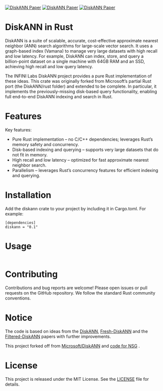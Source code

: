 [![DiskANN Paper](https://img.shields.io/badge/Paper-NeurIPS%3A_DiskANN-blue)](https://papers.nips.cc/paper/9527-rand-nsg-fast-accurate-billion-point-nearest-neighbor-search-on-a-single-node.pdf)
[![DiskANN Paper](https://img.shields.io/badge/Paper-Arxiv%3A_Fresh--DiskANN-blue)](https://arxiv.org/abs/2105.09613)
[![DiskANN Paper](https://img.shields.io/badge/Paper-Filtered--DiskANN-blue)](https://harsha-simhadri.org/pubs/Filtered-DiskANN23.pdf)

# DiskANN in Rust

DiskANN is a suite of scalable, accurate, cost-effective approximate nearest neighbor (ANN) search algorithms for large-scale vector search. 
It uses a graph-based index (Vamana) to manage very large datasets with high recall and low latency. 
For example, DiskANN can index, store, and query a billion-point dataset on a single machine with 64GB RAM and an SSD, achieving high recall and low query latency.  

The INFINI Labs DiskANN project provides a pure Rust implementation of these ideas. This crate was originally forked from Microsoft’s partial Rust port (the DiskANN/rust folder) and extended to be complete. 
In particular, it implements the previously-missing disk-based query functionality, enabling full end-to-end DiskANN indexing and search in Rust.

# Features

Key features:
- Pure Rust implementation – no C/C++ dependencies; leverages Rust’s memory safety and concurrency.
- Disk-based indexing and querying – supports very large datasets that do not fit in memory.
- High recall and low latency – optimized for fast approximate nearest neighbor search.
- Parallelism – leverages Rust’s concurrency features for efficient indexing and querying.


# Installation

Add the diskann crate to your project by including it in Cargo.toml. For example:
```
[dependencies]
diskann = "0.1"
```

# Usage
```rust
```

# Contributing

Contributions and bug reports are welcome! Please open issues or pull requests on the GitHub repository. We follow the standard Rust community conventions.

# Notice

The code is based on ideas from the [DiskANN](https://papers.nips.cc/paper/9527-rand-nsg-fast-accurate-billion-point-nearest-neighbor-search-on-a-single-node.pdf), [Fresh-DiskANN](https://arxiv.org/abs/2105.09613) and the [Filtered-DiskANN](https://harsha-simhadri.org/pubs/Filtered-DiskANN23.pdf) papers with further improvements.

This project forked off from [Microsoft/DiskANN](https://github.com/microsoft/DiskANN/tree/main/rust) and [code for NSG](https://github.com/ZJULearning/nsg) .

# License

This project is released under the MIT License. See the [LICENSE](LICENSE) file for details.